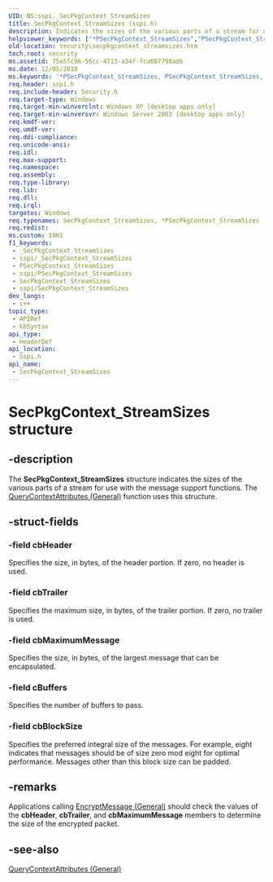 ```yaml
---
UID: NS:sspi._SecPkgContext_StreamSizes
title: SecPkgContext_StreamSizes (sspi.h)
description: Indicates the sizes of the various parts of a stream for use with the message support functions. The QueryContextAttributes (General) function uses this structure.
helpviewer_keywords: ["*PSecPkgContext_StreamSizes","PSecPkgContext_StreamSizes","PSecPkgContext_StreamSizes structure pointer [Security]","SecPkgContext_DatagramSizes","SecPkgContext_StreamSizes","SecPkgContext_StreamSizes structure [Security]","_ssp_secpkgcontext_streamsizes","security.secpkgcontext_streamsizes","sspi/PSecPkgContext_StreamSizes","sspi/SecPkgContext_StreamSizes"]
old-location: security\secpkgcontext_streamsizes.htm
tech.root: security
ms.assetid: 75e5fc96-56cc-4713-a34f-fca687798ad6
ms.date: 12/05/2018
ms.keywords: '*PSecPkgContext_StreamSizes, PSecPkgContext_StreamSizes, PSecPkgContext_StreamSizes structure pointer [Security], SecPkgContext_DatagramSizes, SecPkgContext_StreamSizes, SecPkgContext_StreamSizes structure [Security], _ssp_secpkgcontext_streamsizes, security.secpkgcontext_streamsizes, sspi/PSecPkgContext_StreamSizes, sspi/SecPkgContext_StreamSizes'
req.header: sspi.h
req.include-header: Security.h
req.target-type: Windows
req.target-min-winverclnt: Windows XP [desktop apps only]
req.target-min-winversvr: Windows Server 2003 [desktop apps only]
req.kmdf-ver: 
req.umdf-ver: 
req.ddi-compliance: 
req.unicode-ansi: 
req.idl: 
req.max-support: 
req.namespace: 
req.assembly: 
req.type-library: 
req.lib: 
req.dll: 
req.irql: 
targetos: Windows
req.typenames: SecPkgContext_StreamSizes, *PSecPkgContext_StreamSizes
req.redist: 
ms.custom: 19H1
f1_keywords:
 - _SecPkgContext_StreamSizes
 - sspi/_SecPkgContext_StreamSizes
 - PSecPkgContext_StreamSizes
 - sspi/PSecPkgContext_StreamSizes
 - SecPkgContext_StreamSizes
 - sspi/SecPkgContext_StreamSizes
dev_langs:
 - c++
topic_type:
 - APIRef
 - kbSyntax
api_type:
 - HeaderDef
api_location:
 - Sspi.h
api_name:
 - SecPkgContext_StreamSizes
---
```


# SecPkgContext_StreamSizes structure


## -description

The <b>SecPkgContext_StreamSizes</b> structure indicates the sizes of the various parts of a stream for use with the message support functions. The 
<a href="https://docs.microsoft.com/windows/desktop/api/sspi/nf-sspi-querycontextattributesa">QueryContextAttributes (General)</a> function uses this structure.

## -struct-fields

### -field cbHeader

Specifies the size, in bytes, of the header portion. If zero, no header is used.

### -field cbTrailer

Specifies the maximum size, in bytes, of the trailer portion. If zero, no trailer is used.

### -field cbMaximumMessage

Specifies the size, in bytes, of the largest message that can be encapsulated.

### -field cBuffers

Specifies the number of buffers to pass.

### -field cbBlockSize

Specifies the preferred integral size of the messages. For example, eight indicates that messages should be of size zero mod eight for optimal performance. Messages other than this block size can be padded.

## -remarks

Applications calling <a href="https://docs.microsoft.com/windows/desktop/api/sspi/nf-sspi-encryptmessage">EncryptMessage (General)</a> should check the values of the <b>cbHeader</b>, <b>cbTrailer</b>, and <b>cbMaximumMessage</b> members to determine the size of the encrypted packet.

## -see-also

<a href="https://docs.microsoft.com/windows/desktop/api/sspi/nf-sspi-querycontextattributesa">QueryContextAttributes (General)</a>

